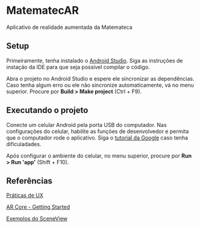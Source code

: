 # MatematecAR
Aplicativo de realidade aumentada da Matemateca

## Setup

Primeiramente, tenha instalado o [Android Studio](https://developer.android.com/studio). Siga as instruções de instação da IDE para que seja possível compilar o código.

Abra o projeto no Android Studio e espere ele sincronizar as dependências. Caso tenha algum erro ou ele não sincronize automaticamente, vá no menu superior. Procure por **Build > Make project** (Ctrl + F9).

## Executando o projeto

Conecte um celular Android pela porta USB do computador. Nas configurações do celular, habilite as funções de desenvolvedor e permita que o computador rode o aplicativo. Siga o [tutorial da Google](https://developer.android.com/studio/run/device) caso tenha dificuladades.

Após configurar o ambiente do celular, no menu superior, procure por **Run > Run 'app'** (Shift + F10).

## Referências

[Práticas de UX](https://developers.google.com/ar/design)

[AR Core - Getting Started](https://developers.google.com/ar/develop/getting-started)

[Exemplos do SceneView](https://github.com/SceneView/sceneview-android/tree/main/samples)